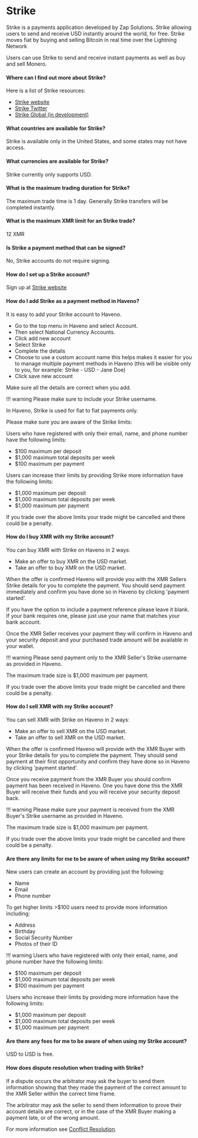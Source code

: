 # Strike

Strike is a payments application developed by Zap Solutions. Strike allowing users to send and receive USD instantly around the world, for free. Strike moves fiat by buying and selling Bitcoin in real time over the Lightning Network

Users can use Strike to send and receive instant payments as well as buy and sell Monero.

#### Where can I find out more about Strike?

Here is a list of Strike resources:

- [Strike website](https://strike.me/)
- [Strike Twitter](https://twitter.com/ln_strike)
- [Strike Global (in development)](https://global.strike.me/en/)

#### What countries are available for Strike?

Strike is available only in the United States, and some states may not have access.

#### What currencies are available for Strike?

Strike currently only supports USD.

#### What is the maximum trading duration for Strike?

The maximum trade time is 1 day. Generally Strike transfers will be completed instantly.

#### What is the maximum XMR limit for an Strike trade?

12 XMR

#### Is Strike a payment method that can be signed?

No, Strike accounts do not require signing.

#### How do I set up a Strike account?

Sign up at [Strike website](https://strike.me/)

#### How do I add Strike as a payment method in Haveno?

It is easy to add your Strike account to Haveno.

- Go to the top menu in Haveno and select Account.
- Then select National Currency Accounts.
- Click add new account
- Select Strike
- Complete the details
- Choose to use a custom account name this helps makes it easier for you to manage multiple payment methods in Haveno (this will be visible only to you, for example: Strike - USD - Jane Doe)
- Click save new account

Make sure all the details are correct when you add.

!!! warning
    Please make sure to include your Strike username.

In Haveno, Strike is used for fiat to fiat payments only.

Please make sure you are aware of the Strike limits:

Users who have registered with only their email, name, and phone number have the following limits:

- $100 maximum per deposit
- $1,000 maximum total deposits per week
- $100 maximum per payment

Users can increase their limits by providing Strike more information have the following limits:

- $1,000 maximum per deposit
- $1,000 maximum total deposits per week
- $1,000 maximum per payment

If you trade over the above limits your trade might be cancelled and there could be a penalty.

#### How do I buy XMR with my Strike account?

You can buy XMR with Strike on Haveno in 2 waysː

- Make an offer to buy XMR on the USD market.
- Take an offer to buy XMR on the USD market.

When the offer is confirmed Haveno will provide you with the XMR Sellers Strike details for you to complete the payment. You should send payment immediately and confirm you have done so in Haveno by clicking 'payment started'.

If you have the option to include a payment reference please leave it blank. If your bank requires one, please just use your name that matches your bank account.

Once the XMR Seller receives your payment they will confirm in Haveno and your security deposit and your purchased trade amount will be available in your wallet.

!!! warning
    Please send payment only to the XMR Seller's Strike username as provided in Haveno.

The maximum trade size is $1,000 maximum per payment.

If you trade over the above limits your trade might be cancelled and there could be a penalty.

#### How do I sell XMR with my Strike account?

You can sell XMR with Strike on Haveno in 2 waysː

- Make an offer to sell XMR on the USD market.
- Take an offer to sell XMR on the USD market.

When the offer is confirmed Haveno will provide with the XMR Buyer with your Strike details for you to complete the payment. They should send payment at their first opportunity and confirm they have done so in Haveno by clicking 'payment started'.

Once you receive payment from the XMR Buyer you should confirm payment has been received in Haveno. One you have done this the XMR Buyer will receive their funds and you will receive your security deposit back.

!!! warning
    Please make sure your payment is received from the XMR Buyer's Strike username as provided in Haveno.

The maximum trade size is $1,000 maximum per payment.

If you trade over the above limits your trade might be cancelled and there could be a penalty.

#### Are there any limits for me to be aware of when using my Strike account?

New users can create an account by providing just the following:

- Name
- Email
- Phone number

To get higher limits >$100 users need to provide more information including:

- Address
- Birthday
- Social Security Number
- Photos of their ID

!!! warning
    Users who have registered with only their email, name, and phone number have the following limits:

- $100 maximum per deposit
- $1,000 maximum total deposits per week
- $100 maximum per payment

Users who increase their limits by providing more information have the following limits:

- $1,000 maximum per deposit
- $1,000 maximum total deposits per week
- $1,000 maximum per payment

#### Are there any fees for me to be aware of when using my Strike account?

USD to USD is free.

#### How does dispute resolution when trading with Strike?

If a dispute occurs the arbitrator may ask the buyer to send them information showing that they made the payment of the correct amount to the XMR Seller within the correct time frame.

The arbitrator may ask the seller to send them information to prove their account details are correct, or in the case of the XMR Buyer making a payment late, or of the wrong amount.

For more information see [Conflict Resolution](../conflict-resolution.md).
